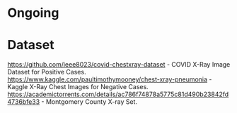 # Ongoing

# Dataset

https://github.com/ieee8023/covid-chestxray-dataset - COVID X-Ray Image Dataset for Positive Cases.
https://www.kaggle.com/paultimothymooney/chest-xray-pneumonia - Kaggle X-Ray Chest Images for Negative Cases.
https://academictorrents.com/details/ac786f74878a5775c81d490b23842fd4736bfe33 - Montgomery County X-ray Set.
